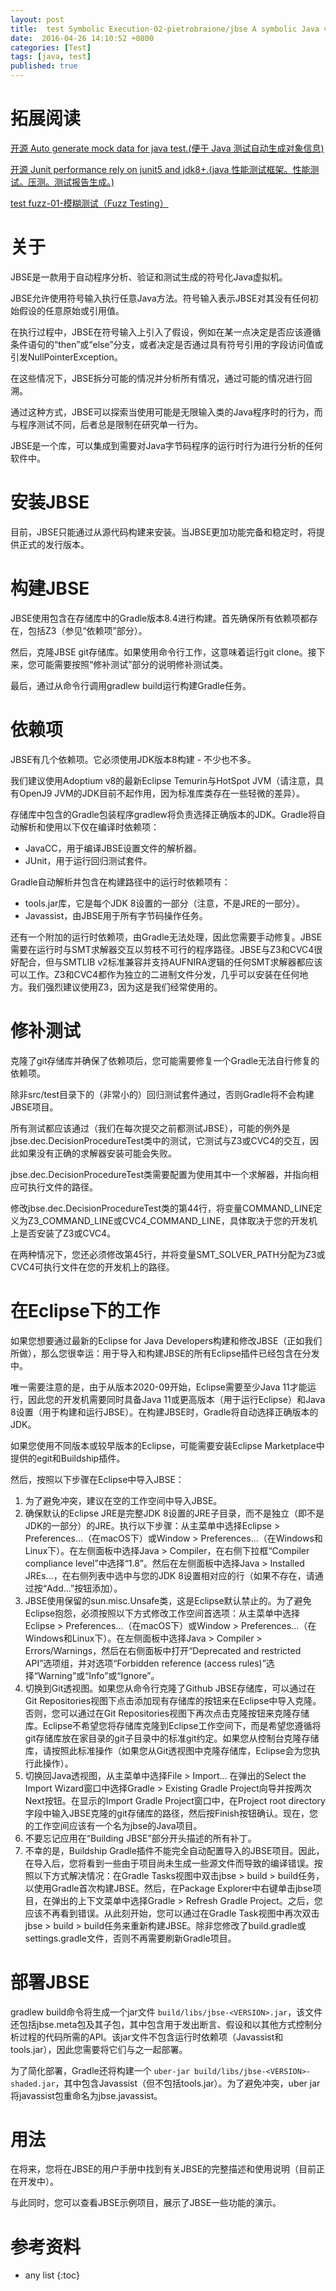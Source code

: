 ```yaml
---
layout: post
title:  test Symbolic Execution-02-pietrobraione/jbse A symbolic Java virtual machine for program analysis, verification and test generation
date:  2016-04-26 14:10:52 +0800
categories: [Test]
tags: [java, test]
published: true
---
```


# 拓展阅读

[开源 Auto generate mock data for java test.(便于 Java 测试自动生成对象信息)](https://github.com/houbb/data-factory)

[开源 Junit performance rely on junit5 and jdk8+.(java 性能测试框架。性能测试。压测。测试报告生成。)](https://github.com/houbb/junitperf)

[test fuzz-01-模糊测试（Fuzz Testing）](https://houbb.github.io/2016/04/26/test-fuzz-testing-01-overview)


# 关于

JBSE是一款用于自动程序分析、验证和测试生成的符号化Java虚拟机。

JBSE允许使用符号输入执行任意Java方法。符号输入表示JBSE对其没有任何初始假设的任意原始或引用值。

在执行过程中，JBSE在符号输入上引入了假设，例如在某一点决定是否应该遵循条件语句的“then”或“else”分支，或者决定是否通过具有符号引用的字段访问值或引发NullPointerException。

在这些情况下，JBSE拆分可能的情况并分析所有情况，通过可能的情况进行回溯。

通过这种方式，JBSE可以探索当使用可能是无限输入类的Java程序时的行为，而与程序测试不同，后者总是限制在研究单一行为。

JBSE是一个库，可以集成到需要对Java字节码程序的运行时行为进行分析的任何软件中。

# 安装JBSE

目前，JBSE只能通过从源代码构建来安装。当JBSE更加功能完备和稳定时，将提供正式的发行版本。

# 构建JBSE

JBSE使用包含在存储库中的Gradle版本8.4进行构建。首先确保所有依赖项都存在，包括Z3（参见“依赖项”部分）。

然后，克隆JBSE git存储库。如果使用命令行工作，这意味着运行git clone。接下来，您可能需要按照“修补测试”部分的说明修补测试类。

最后，通过从命令行调用gradlew build运行构建Gradle任务。

# 依赖项

JBSE有几个依赖项。它必须使用JDK版本8构建 - 不少也不多。

我们建议使用Adoptium v8的最新Eclipse Temurin与HotSpot JVM（请注意，具有OpenJ9 JVM的JDK目前不起作用，因为标准库类存在一些轻微的差异）。

存储库中包含的Gradle包装程序gradlew将负责选择正确版本的JDK。Gradle将自动解析和使用以下仅在编译时依赖项：

- JavaCC，用于编译JBSE设置文件的解析器。
- JUnit，用于运行回归测试套件。

Gradle自动解析并包含在构建路径中的运行时依赖项有：

- tools.jar库，它是每个JDK 8设置的一部分（注意，不是JRE的一部分）。
- Javassist，由JBSE用于所有字节码操作任务。

还有一个附加的运行时依赖项，由Gradle无法处理，因此您需要手动修复。JBSE需要在运行时与SMT求解器交互以剪枝不可行的程序路径。JBSE与Z3和CVC4很好配合，但与SMTLIB v2标准兼容并支持AUFNIRA逻辑的任何SMT求解器都应该可以工作。Z3和CVC4都作为独立的二进制文件分发，几乎可以安装在任何地方。我们强烈建议使用Z3，因为这是我们经常使用的。

# 修补测试

克隆了git存储库并确保了依赖项后，您可能需要修复一个Gradle无法自行修复的依赖项。

除非src/test目录下的（非常小的）回归测试套件通过，否则Gradle将不会构建JBSE项目。

所有测试都应该通过（我们在每次提交之前都测试JBSE），可能的例外是jbse.dec.DecisionProcedureTest类中的测试，它测试与Z3或CVC4的交互，因此如果没有正确的求解器安装可能会失败。

jbse.dec.DecisionProcedureTest类需要配置为使用其中一个求解器，并指向相应可执行文件的路径。

修改jbse.dec.DecisionProcedureTest类的第44行，将变量COMMAND_LINE定义为Z3_COMMAND_LINE或CVC4_COMMAND_LINE，具体取决于您的开发机上是否安装了Z3或CVC4。

在两种情况下，您还必须修改第45行，并将变量SMT_SOLVER_PATH分配为Z3或CVC4可执行文件在您的开发机上的路径。

# 在Eclipse下的工作

如果您想要通过最新的Eclipse for Java Developers构建和修改JBSE（正如我们所做），那么您很幸运：用于导入和构建JBSE的所有Eclipse插件已经包含在分发中。

唯一需要注意的是，由于从版本2020-09开始，Eclipse需要至少Java 11才能运行，因此您的开发机需要同时具备Java 11或更高版本（用于运行Eclipse）和Java 8设置（用于构建和运行JBSE）。在构建JBSE时，Gradle将自动选择正确版本的JDK。

如果您使用不同版本或较早版本的Eclipse，可能需要安装Eclipse Marketplace中提供的egit和Buildship插件。

然后，按照以下步骤在Eclipse中导入JBSE：

1. 为了避免冲突，建议在空的工作空间中导入JBSE。
2. 确保默认的Eclipse JRE是完整JDK 8设置的JRE子目录，而不是独立（即不是JDK的一部分）的JRE。执行以下步骤：从主菜单中选择Eclipse > Preferences...（在macOS下）或Window > Preferences...（在Windows和Linux下）。在左侧面板中选择Java > Compiler，在右侧下拉框“Compiler compliance level”中选择“1.8”。然后在左侧面板中选择Java > Installed JREs...，在右侧列表中选中与您的JDK 8设置相对应的行（如果不存在，请通过按“Add...”按钮添加）。
3. JBSE使用保留的sun.misc.Unsafe类，这是Eclipse默认禁止的。为了避免Eclipse抱怨，必须按照以下方式修改工作空间首选项：从主菜单中选择Eclipse > Preferences...（在macOS下）或Window > Preferences...（在Windows和Linux下）。在左侧面板中选择Java > Compiler > Errors/Warnings，然后在右侧面板中打开“Deprecated and restricted API”选项组，并对选项“Forbidden reference (access rules)”选择“Warning”或“Info”或“Ignore”。
4. 切换到Git透视图。如果您从命令行克隆了Github JBSE存储库，可以通过在Git Repositories视图下点击添加现有存储库的按钮来在Eclipse中导入克隆。否则，您可以通过在Git Repositories视图下再次点击克隆按钮来克隆存储库。Eclipse不希望您将存储库克隆到Eclipse工作空间下，而是希望您遵循将git存储库放在家目录的git子目录中的标准git约定。如果您从控制台克隆存储库，请按照此标准操作（如果您从Git透视图中克隆存储库，Eclipse会为您执行此操作）。
5. 切换回Java透视图，从主菜单中选择File > Import... 在弹出的Select the Import Wizard窗口中选择Gradle > Existing Gradle Project向导并按两次Next按钮。在显示的Import Gradle Project窗口中，在Project root directory字段中输入JBSE克隆的git存储库的路径，然后按Finish按钮确认。现在，您的工作空间应该有一个名为jbse的Java项目。
6. 不要忘记应用在“Building JBSE”部分开头描述的所有补丁。
7. 不幸的是，Buildship Gradle插件不能完全自动配置导入的JBSE项目。因此，在导入后，您将看到一些由于项目尚未生成一些源文件而导致的编译错误。按照以下方式解决情况：在Gradle Tasks视图中双击jbse > build > build任务，以使用Gradle首次构建JBSE。然后，在Package Explorer中右键单击jbse项目，在弹出的上下文菜单中选择Gradle > Refresh Gradle Project。之后，您应该不再看到错误。从此刻开始，您可以通过在Gradle Task视图中再次双击jbse > build > build任务来重新构建JBSE。除非您修改了build.gradle或settings.gradle文件，否则不再需要刷新Gradle项目。

# 部署JBSE

gradlew build命令将生成一个jar文件 `build/libs/jbse-<VERSION>.jar`，该文件还包括jbse.meta包及其子包，其中包含用于发出断言、假设和以其他方式控制分析过程的代码所需的API。该jar文件不包含运行时依赖项（Javassist和tools.jar），因此您需要将它们与之一起部署。

为了简化部署，Gradle还将构建一个 `uber-jar build/libs/jbse-<VERSION>-shaded.jar`，其中包含Javassist（但不包括tools.jar）。为了避免冲突，uber jar将javassist包重命名为jbse.javassist。

# 用法

在将来，您将在JBSE的用户手册中找到有关JBSE的完整描述和使用说明（目前正在开发中）。

与此同时，您可以查看JBSE示例项目，展示了JBSE一些功能的演示。

# 参考资料

* any list
{:toc}